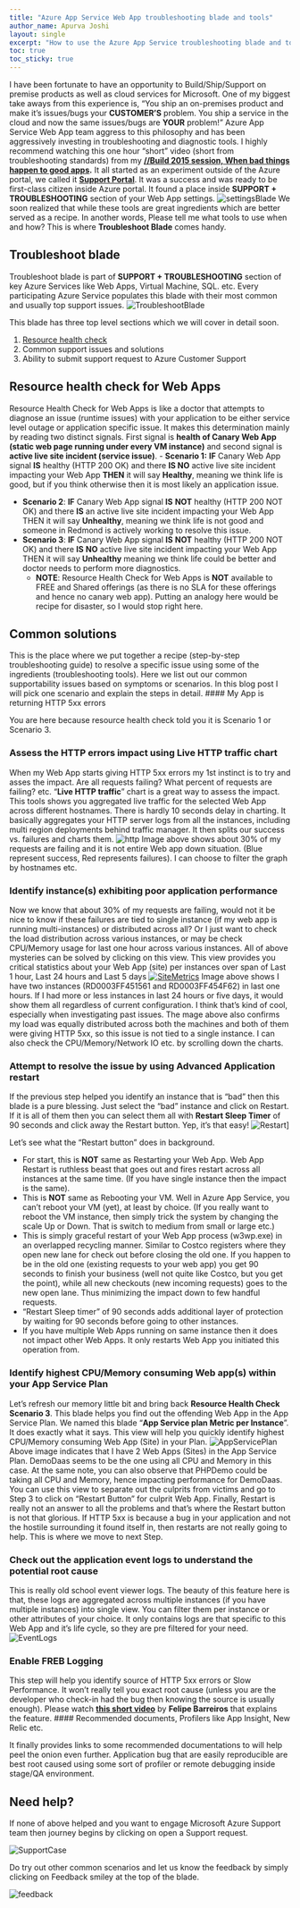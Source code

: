```yaml
---
title: "Azure App Service Web App troubleshooting blade and tools"
author_name: Apurva Joshi 
layout: single
excerpt: "How to use the Azure App Service troubleshooting blade and tools"
toc: true
toc_sticky: true
---
```


I have been fortunate to have an opportunity to Build/Ship/Support on premise products as well as cloud services for Microsoft. One of my biggest take aways from this experience is, “You ship an on-premises product and make it’s issues/bugs your **CUSTOMER’S** problem. You ship a service in the cloud and now the same issues/bugs are **YOUR** problem!” Azure App Service Web App team aggress to this philosophy and has been aggressively investing in troubleshooting and diagnostic tools. I highly recommend watching this one hour “short” video (short from troubleshooting standards) from my **[//Build 2015 session, When bad things happen to good apps](https://channel9.msdn.com/Events/Build/2015/2-764).** It all started as an experiment outside of the Azure portal, we called it **[Support Portal](https://azure.microsoft.com/blog/support-site-extension-for-azure-websites-preview-release/)**. It was a success and was ready to be first-class citizen inside Azure portal. It found a place inside **SUPPORT + TROUBLESHOOTING** section of your Web App settings. ![settingsBlade](https://azurecomcdn.azureedge.net/mediahandler/acomblog/media/Default/blog/da0ad09a-4329-4a61-8750-5fc282a4fc77.png "settingsBlade") We soon realized that while these tools are great ingredients which are better served as a recipe. In another words, Please tell me what tools to use when and how? This is where **Troubleshoot Blade** comes handy.

## Troubleshoot blade

Troubleshoot blade is part of **SUPPORT + TROUBLESHOOTING** section of key Azure Services like Web Apps, Virtual Machine, SQL. etc. Every participating Azure Service populates this blade with their most common and usually top support issues. ![TroubleshootBlade](https://azurecomcdn.azureedge.net/mediahandler/acomblog/media/Default/blog/d5b4ab0a-888c-43b1-b1cb-72a73ba17664.png "TroubleshootBlade")

This blade has three top level sections which we will cover in detail soon.

1. [Resource health check](https://azure.microsoft.com/blog/reduce-troubleshooting-time-with-azure-resource-health/)
2. Common support issues and solutions
3. Ability to submit support request to Azure Customer Support

## Resource health check for Web Apps

Resource Health Check for Web Apps is like a doctor that attempts to diagnose an issue (runtime issues) with your application to be either service level outage or application specific issue. It makes this determination mainly by reading two distinct signals. First signal is **health of Canary Web App (static web page running under every VM instance)** and second signal is **active live site incident (service issue)**.  - **Scenario 1:** **IF** Canary Web App signal **IS** healthy (HTTP 200 OK) and there **IS NO** active live site incident impacting your Web App **THEN** it will say **Healthy**, meaning we think life is good, but if you think otherwise then it is most likely an application issue.

- **Scenario 2**: **IF** Canary Web App signal **IS** **NOT** healthy (HTTP 200 NOT OK) and there **IS** an active live site incident impacting your Web App THEN it will say **Unhealthy**, meaning we think life is not good and someone in Redmond is actively working to resolve this issue.
- **Scenario 3**: **IF** Canary Web App signal **IS** **NOT** healthy (HTTP 200 NOT OK) and there **IS** **NO** active live site incident impacting your Web App THEN it will say **Unhealthy** meaning we think life could be better and doctor needs to perform more diagnostics.
  - **NOTE**: Resource Health Check for Web Apps is **NOT** available to FREE and Shared offerings (as there is no SLA for these offerings and hence no canary web app). Putting an analogy here would be recipe for disaster, so I would stop right here.
  
## Common solutions

This is the place where we put together a recipe (step-by-step troubleshooting guide) to resolve a specific issue using some of the ingredients (troubleshooting tools). Here we list out our common supportability issues based on symptoms or scenarios. In this blog post I will pick one scenario and explain the steps in detail. #### My App is returning HTTP 5xx errors

You are here because resource health check told you it is Scenario 1 or Scenario 3.

### Assess the HTTP errors impact using Live HTTP traffic chart

When my Web App starts giving HTTP 5xx errors my 1st instinct is to try and asses the impact. Are all requests failing? What percent of requests are failing? etc. “**Live HTTP traffic**” chart is a great way to assess the impact. This tools shows you aggregated live traffic for the selected Web App across different hostnames. There is hardly 10 seconds delay in charting. It basically aggregates your HTTP server logs from all the instances, including multi region deployments behind traffic manager. It then splits our success vs. failures and charts them. ![http](https://azurecomcdn.azureedge.net/mediahandler/acomblog/media/Default/blog/8d39e29f-ace1-49a4-ab28-537c823de6ae.png "http") Image above shows about 30% of my requests are failing and it is not entire Web app down situation. (Blue represent success, Red represents failures). I can choose to filter the graph by hostnames etc.

### Identify instance(s) exhibiting poor application performance

Now we know that about 30% of my requests are failing, would not it be nice to know if these failures are tied to single instance (if my web app is running multi-instances) or distributed across all? Or I just want to check the load distribution across various instances, or may be check CPU/Memory usage for last one hour across various instances. All of above mysteries can be solved by clicking on this view. This view provides you critical statistics about your Web App (site) per instances over span of Last 1 hour, Last 24 hours and Last 5 days [![SiteMetrics](https://azurecomcdn.azureedge.net/mediahandler/acomblog/media/Default/blog/8d6d56b9-8577-4340-ae8f-f31bb864a892.png "SiteMetrics")](https://azurecomcdn.azureedge.net/mediahandler/acomblog/media/Default/blog/03c5362d-24fc-4d6d-959b-37bc0da6067b.png) Image above shows I have two instances (RD0003FF451561 and RD0003FF454F62) in last one hours. If I had more or less instances in last 24 hours or five days, it would show them all regardless of current configuration. I think that’s kind of cool, especially when investigating past issues. The mage above also confirms my load was equally distributed across both the machines and both of them were giving HTTP 5xx, so this issue is not tied to a single instance. I can also check the CPU/Memory/Network IO etc. by scrolling down the charts. 

### Attempt to resolve the issue by using Advanced Application restart

If the previous step helped you identify an instance that is “bad” then this blade is a pure blessing. Just select the “bad” instance and click on Restart. If it is all of them then you can select them all with **Restart Sleep Timer** of 90 seconds and click away the Restart button. Yep, it’s that easy! ![Restart](https://azurecomcdn.azureedge.net/mediahandler/acomblog/media/Default/blog/79d77940-7184-4b1c-9198-152051da41fa.png "Restart")]

Let’s see what the “Restart button” does in background.  

- For start, this is **NOT** same as Restarting your Web App. Web App Restart is ruthless beast that goes out and fires restart across all instances at the same time. (If you have single instance then the impact is the same).
- This is **NOT** same as Rebooting your VM. Well in Azure App Service, you can’t reboot your VM (yet), at least by choice. (If you really want to reboot the VM instance, then simply trick the system by changing the scale Up or Down. That is switch to medium from small or large etc.)
- This is simply graceful restart of your Web App process (w3wp.exe) in an overlapped recycling manner. Similar to Costco registers where they open new lane for check out before closing the old one. If you happen to be in the old one (existing requests to your web app) you get 90 seconds to finish your business (well not quite like Costco, but you get the point), while all new checkouts (new incoming requests) goes to the new open lane. Thus minimizing the impact down to few handful requests.
- “Restart Sleep timer” of 90 seconds adds additional layer of protection by waiting for 90 seconds before going to other instances.
- If you have multiple Web Apps running on same instance then it does not impact other Web Apps. It only restarts Web App you initiated this operation from.

### Identify highest CPU/Memory consuming Web app(s) within your App Service Plan

Let’s refresh our memory little bit and bring back **Resource Health Check Scenario 3**. This blade helps you find out the offending Web App in the App Service Plan. We named this blade “**App Service plan Metric per Instance**”. It does exactly what it says. This view will help you quickly identify highest CPU/Memory consuming Web App (Site) in your Plan. ![AppServicePlan](https://azurecomcdn.azureedge.net/mediahandler/acomblog/media/Default/blog/bcb932d8-6590-449d-89a4-84d613c863c6.png "AppServicePlan") Above image indicates that I have 2 Web Apps (Sites) in the App Service Plan. DemoDaas seems to be the one using all CPU and Memory in this case. At the same note, you can also observe that PHPDemo could be taking all CPU and Memory, hence impacting performance for DemoDaas. You can use this view to separate out the culprits from victims and go to Step 3 to click on “Restart Button” for culprit Web App. Finally, Restart is really not an answer to all the problems and that’s where the Restart button is not that glorious. If HTTP 5xx is because a bug in your application and not the hostile surrounding it found itself in, then restarts are not really going to help. This is where we move to next Step.

### Check out the application event logs to understand the potential root cause

This is really old school event viewer logs. The beauty of this feature here is that, these logs are aggregated across multiple instances (if you have multiple instances) into single view. You can filter them per instance or other attributes of your choice. It only contains logs are that specific to this Web App and it’s life cycle, so they are pre filtered for your need. ![EventLogs](https://azurecomcdn.azureedge.net/mediahandler/acomblog/media/Default/blog/60b8de04-0b7b-4159-b3fb-aba7bfe75744.png "EventLogs")

### Enable FREB Logging

This step will help you identify source of HTTP 5xx errors or Slow Performance. It won’t really tell you exact root cause (unless you are the developer who check-in had the bug then knowing the source is usually enough). Please watch [**this short video**](https://www.youtube.com/watch?v=tlp2O_clvVc) by **Felipe Barreiros** that explains the feature. #### Recommended documents, Profilers like App Insight, New Relic etc.

It finally provides links to some recommended documentations to will help peel the onion even further. Application bug that are easily reproducible are best root caused using some sort of profiler or remote debugging inside stage/QA environment.

## Need help?

If none of above helped and you want to engage Microsoft Azure Support team then journey begins by clicking on open a Support request.

![SupportCase](https://azurecomcdn.azureedge.net/mediahandler/acomblog/media/Default/blog/fe2124ec-c086-4915-bf5d-02a9d02105c9.png)

Do try out other common scenarios and let us know the feedback by simply clicking on Feedback smiley at the top of the blade.

![feedback](https://azurecomcdn.azureedge.net/mediahandler/acomblog/media/Default/blog/3f2f587c-d130-4382-a9ad-d78b3657904e.png)
